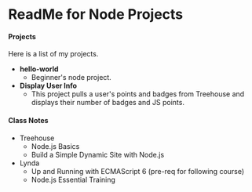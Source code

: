 # ReadMe for Node Projects

#### Projects
Here is a list of my projects.
* __hello-world__
   * Beginner's node project.
* __Display User Info__
   * This project pulls a user's points and badges from Treehouse and displays their number of badges and JS points.

#### Class Notes
* Treehouse 
  * Node.js Basics
  * Build a Simple Dynamic Site with Node.js
* Lynda
  * Up and Running with ECMAScript 6 (pre-req for following course)
  * Node.js Essential Training 


